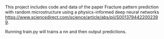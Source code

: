 This project includes code and data of the paper Fracture pattern prediction with random microstructure using a physics-informed deep neural networks https://www.sciencedirect.com/science/article/abs/pii/S0013794422002399.

Running train.py will trains a nn and then output predictions. 
